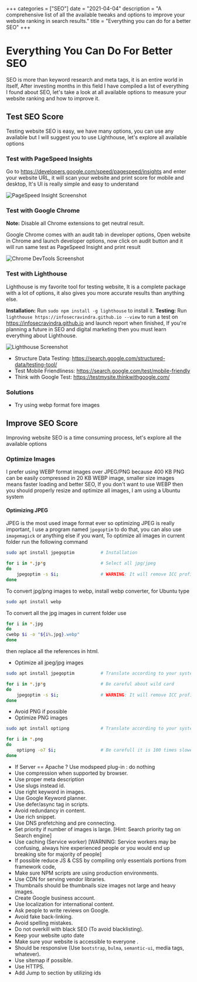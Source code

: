 +++
categories = ["SEO"]
date = "2021-04-04"
description = "A comprehensive list of all the available tweaks and options to improve your website ranking in search results."
title = "Everything you can do for a better SEO"
+++

# Everything You Can Do For Better SEO

SEO is more than keyword research and meta tags, it is an entire world in itself, After investing months in this field I have compiled a list of everything I found about SEO, let's take a look at all available options to measure your website ranking and how to improve it.

## Test SEO Score

Testing website SEO is easy, we have many options, you can use any available but I will suggest you to use Lighthouse, let's explore all available options 

### Test with PageSpeed Insights

Go to https://developers.google.com/speed/pagespeed/insights and enter your website URL, it will scan your website and print score for mobile and desktop, It's UI is really simple and easy to understand

![PageSpeed Insight Screenshot](/assets/images/in-post/everything-you-can-do-for-a-better-seo/pagespeed-insights.webp)

### Test with Google Chrome

**Note:** Disable all Chrome extensions to get neutral result.

Google Chrome comes with an audit tab in developer options, Open website in Chrome and launch developer options, now click on audit button and it will run same test as PageSpeed Insight and print result

![Chrome DevTools Screenshot](/assets/images/in-post/everything-you-can-do-for-a-better-seo/chrome-devtools.webp)

### Test with Lighthouse

Lighthouse is my favorite tool for testing website, It is a complete package with a lot of options, it also gives you more accurate results than anything else.

**Installation:** Run `sudo npm install -g lighthouse` to install it.
**Testing:** Run `lighthouse https://infosecravindra.github.io --view` to run a test on https://infosecravindra.github.io and launch report when finished, If you're planning a future in SEO and digital marketing then you must learn everything about Lighthouse.

![Lighthouse Screenshot](/assets/images/in-post/everything-you-can-do-for-a-better-seo/chrome-devtools.webp)

- Structure Data Testing: https://search.google.com/structured-data/testing-tool/
- Test Mobile Friendliness: https://search.google.com/test/mobile-friendly
- Think with Google Test: https://testmysite.thinkwithgoogle.com/


### Solutions
- Try using webp format fore images

## Improve SEO Score

Improving website SEO is a time consuming process, let's explore all the available options

### Optimize Images

I prefer using WEBP format images over JPEG/PNG because 400 KB PNG can be easily compressed in 20 KB WEBP image, smaller size images means faster loading and better SEO, If you don't want to use WEBP then you should properly resize and optimize all images, I am using a Ubuntu system

#### Optimizing JPEG

JPEG is the most used image format ever so optimizing JPEG is really important, I use a program named `jpegoptim` to do that, you can also use `imagemagick` or anything else if you want, To optimize all images in current folder run the following command

```bash
sudo apt install jpegoptim			# Installation

for i in *.jp*g 					# Select all jpg/jpeg
do
	jpegoptim -s $i;				# WARNING: It will remove ICC profiles
done
```

To convert jpg/png images to webp, install webp converter, for Ubuntu type
```bash
sudo apt install webp
```

To convert all the jpg images in current folder use

```bash
for i in *.jpg                                                                           
do
cwebp $i -o "${i%.jpg}.webp"
done
```
then replace all the references in html.

- Optimize all jpeg/jpg images

```bash
sudo apt install jpegoptim			# Translate according to your system

for i in *.jp*g 					# Be careful about wild card
do
	jpegoptim -s $i;				# WARNING: It will remove ICC profiles
done
```

- Avoid PNG if possible
- Optimize PNG images

```bash
sudo apt install optipng			# Translate according to your system

for i in *.png
do
	optipng -o7 $i;					# Be carefull it is 100 times slower than jpeg compression
done
```

- If Server == Apache ? Use modspeed plug-in : do nothing
- Use compression when supported by browser.
- Use proper meta description
- Use slugs instead id.
- Use right keyword in images.
- Use Google Keyword planner.
- Use defer/async tag in scripts.
- Avoid redundancy in content.
- Use rich snippet.
- Use DNS prefetching and pre connecting.
- Set priority if number of images is large. [Hint: Search priority tag on Search engine]
- Use caching (Service worker) [WARNING: Service workers may be confusing, always hire experienced people or you would end up breaking site for majority of people]
- If possible reduce JS & CSS by compiling only essentials portions from framework code,
- Make sure NPM scripts are using production environments.
- Use CDN for serving vendor libraries.
- Thumbnails should be thumbnails size images not large and heavy images.
- Create Google business account.
- Use localization for international content.
- Ask people to write reviews on Google.
- Avoid fake back-linking.
- Avoid spelling mistakes.
- Do not overkill with black SEO (To avoid blacklisting).
- Keep your website upto date
- Make sure your website is accessible to everyone .
- Should be responsive (Use `bootstrap`, `bulma`, `semantic-ui`, media tags, whatever).
- Use sitemap if possible.
- Use HTTPS.
- Add Jump to section by utilizing ids